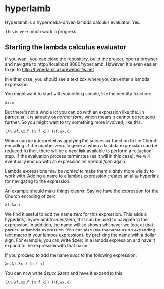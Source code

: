 # hyperlamb
Hyperlamb is a hypermedia-driven lambda calculus evaluator. Yes.

This is very much work in progress.

## Starting the lambda calculus evaluator
If you want, you can clone the repository, build the project, open a browser and navigate to http://localhost:8080/hyperlamb. However, it's even easier to go to http://hyperlamb.azurewebsites.net

In either case, you should see a text box where you can enter a lambda expression.

You might want to start with something simple, like the identity function:

```
λx.x
```

But there's not a whole lot you can do with an expression like that. In particular, it is already on _normal form_, which means it cannot be reduced further. So you might want to try something more involved, like this:

```
(λn.λf.λx.f (n f x)) (λf.λx.x)
```

Which can be interpreted as applying the successor function to the Church encoding of the number zero. In general when a lambda expression can be reduced further, there will be a _next_ link available to perform a reduction step. If the evaluation process terminates (as it will in this case), we will eventually end up with an expression on _normal form_ again.

Lambda expressions may be _named_ to make them slightly more wieldy to work with. Adding a name to a lambda expression creates an alias hyperlink for navigating to the expression. 

An example should make things clearer. Say we have the expression for the Church encoding of zero:

```
λf.λx.x
```

We find it useful to add the name _zero_ for this expression. This adds a hyperlink, /hyperlamb/names/zero, that can be used to navigate to the expression. In addition, the name will be shown whenever we look at that particular lambda expression. You can also use the name as an expanding text macro in your lambda expressions, by prefixing the name with a dollar sign. For example, you can write $zero in a lambda expression and have it expand to the expression with that name.

If you proceed to add the name _succ_ to the following expression:

```
λn.λf.λx.f (n f x)
```

You can now write *$succ $zero* and have it expand to this:

```
(λn.λf.λx.f (n f x)) (λf.λx.x)
```
